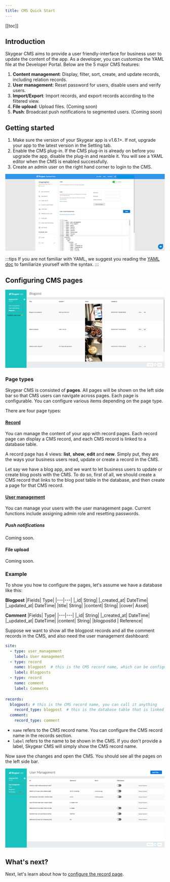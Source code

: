 ```yaml
---
title: CMS Quick Start
---
```

[[toc]]

## Introduction

Skygear CMS aims to provide a user friendly-interface for business user to update the content of the app. As a developer, you can customize the YAML file at the Developer Portal. Below are the 5 major CMS features:

1. **Content management**: Display, filter, sort, create, and update records, including relation records.
2. **User management**: Reset password for users, disable users and verify users.
3. **Import/Export**: Import records, and export records according to the filtered view. 
4. **File upload**: Upload files. (Coming soon)
5. **Push**: Broadcast push notifications to segmented users. (Coming soon)

## Getting started

1. Make sure the version of your Skygear app is v1.6.1+. If not, upgrade your app to the latest version in the Setting tab.  
2. Enable the CMS plug-in. If the CMS plug-in is already on before you upgrade the app, disable the plug-in and reanble it. You will see a YAML editor when the CMS is enabled successfully.
3. Create an admin user on the right hand corner to login to the CMS.

![CMS overview](/assets/cms/cms-overview.png)

:::tips
If you are not familiar with YAML, we suggest you reading the [YAML doc](http://yaml.org/start.html) to familiarize yourself with the syntax. 
:::

## Configuring CMS pages

![CMS page types](/assets/cms/cms-page-types.png)

### Page types

Skygear CMS is consisted of **pages**. All pages will be shown on the left side bar so that CMS users can navigate across pages. Each page is configurable. You can configure various items depending on the page type.

There are four page types:

#### [Record][doc-cms-record]

You can manage the content of your app with record pages. Each record page can display a CMS record, and each CMS record is linked to a database table.

A record page has 4 views: **list**, **show**, **edit** and **new**. Simply put, they are the ways your business users read, update or create a record in the CMS.

Let say we have a blog app, and we want to let business users to update or create blog posts with the CMS. To do so, first of all, we should create a CMS record that links to the blog post table in the database, and then create a page for that CMS record.

#### [User management][doc-cms-user]

You can manage your users with the user management page. Current functions include assigning admin role and resetting passwords.

##### Push notifications
Coming soon.

#### File upload
Coming soon.

### Example

To show you how to configure the pages, let's assume we have a database like this:

**Blogpost**
|Fields| Type| 
|---|---|
|_id| String|
|_created_at| DateTime|
|_updated_at| DateTime|
|title| String|
|content| String|
|cover| Asset|

**Comment**
|Fields| Type| 
|---|---|
|_id| String|
|_created_at| DateTime|
|_updated_at| DateTime|
|content| String|
|blogpostId | Reference|

Suppose we want to show all the blogpost records and all the comment records in the CMS, and also need the user management dashboard:

```yml
site:
  - type: user_management
    label: User management
  - type: record
    name: blogpost  # this is the CMS record name, which can be configured below
    label: Blogposts
  - type: record
    name: comment
    label: Comments

records:
  blogpost: # this is the CMS record name, you can call it anything
    record_type: blogpost  # this is the database table that is linked to this CMS record.
  comment:
    record_type: comment
```

 - `name` refers to the CMS record name. You can configure the CMS record name in the records section. 
 - `label` refers to the name to be shown in the CMS. If you don't provide a label, Skygear CMS will simply show the CMS record name.

Now save the changes and open the CMS. You should see all the pages on the left side bar.

![CMS Site](/assets/cms/cms-site.png)

## What's next?

Next, let's learn about how to [configure the record page][doc-cms-record].


[doc-cms-record]: /guides/cms/cms-records/
[doc-cms-user]: /guides/cms/cms-user/